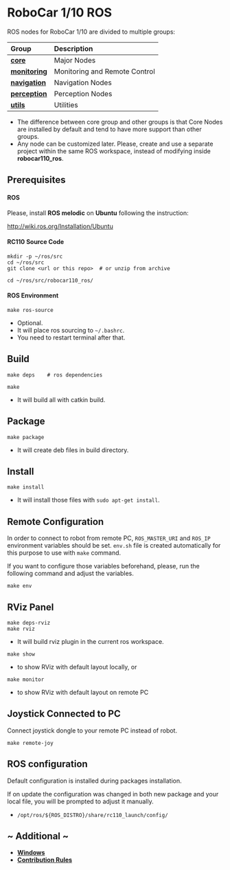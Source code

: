 # RoboCar 1/10 ROS

ROS nodes for RoboCar 1/10 are divided to multiple groups:

| Group                                              | Description                   |
|:------------------                                 |:------------------------      |
| [**core**](rc110_core/README.md)                   | Major Nodes                   |
| [**monitoring**](rc110_monitoring/README.md)       | Monitoring and Remote Control |
| [**navigation**](rc110_navigation/README.md)       | Navigation Nodes              |
| [**perception**](rc110_perception/README.md)       | Perception Nodes              |
| [**utils**](rc110_utils/README.md)                 | Utilities                     |

* The difference between core group and other groups is that Core Nodes are installed by default and tend to have more support than other groups.
* Any node can be customized later. Please, create and use a separate project within the same ROS workspace, instead of modifying inside **robocar110_ros**.

## Prerequisites
#### ROS

Please, install **ROS melodic** on **Ubuntu** following the instruction:

http://wiki.ros.org/Installation/Ubuntu

#### RC110 Source Code

```
mkdir -p ~/ros/src
cd ~/ros/src
git clone <url or this repo>  # or unzip from archive

cd ~/ros/src/robocar110_ros/
```

#### ROS Environment

```
make ros-source
```
* Optional.
* It will place ros sourcing to `~/.bashrc`.
* You need to restart terminal after that.

## Build

```
make deps    # ros dependencies

make
```
* It will build all with catkin build.

## Package

```
make package
```
* It will create deb files in build directory.

## Install

```
make install
```
* It will install those files with `sudo apt-get install`.

## Remote Configuration

In order to connect to robot from remote PC, `ROS_MASTER_URI` and `ROS_IP` environment variables should be set. `env.sh` file is created automatically for this purpose to use with `make` command.

If you want to configure those variables beforehand, please, run the following command and adjust the variables.
```
make env
```

## RViz Panel

```
make deps-rviz
make rviz
```
* It will build rviz plugin in the current ros workspace.

```
make show
```
* to show RViz with default layout locally, or

```
make monitor
```
* to show RViz with default layout on remote PC

## Joystick Connected to PC

Connect joystick dongle to your remote PC instead of robot.
```
make remote-joy
```

## ROS configuration

Default configuration is installed during packages installation.

If on update the configuration was changed in both new package and your local file, you will be prompted to adjust it manually.

* `/opt/ros/${ROS_DISTRO}/share/rc110_launch/config/`

## ~ Additional ~

* [**Windows**](docs/Windows.md)
* [**Contribution Rules**](docs/Contribution.md)
